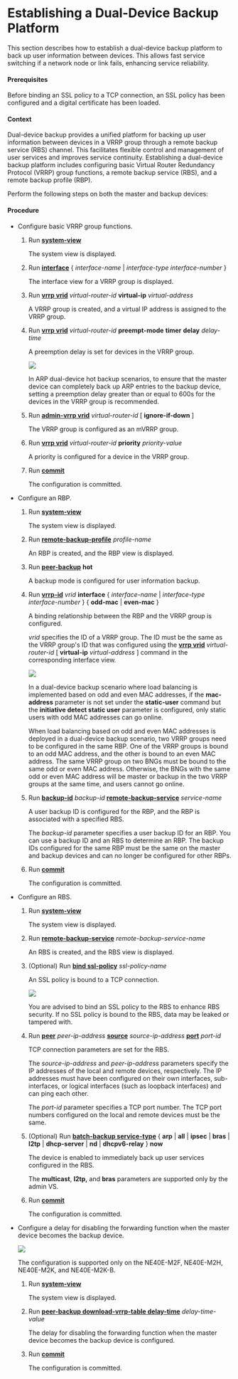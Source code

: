 Establishing a Dual-Device Backup Platform
==========================================

This section describes how to establish a dual-device backup platform to back up user information between devices. This allows fast service switching if a network node or link fails, enhancing service reliability.

#### Prerequisites

Before binding an SSL policy to a TCP connection, an SSL policy has been configured and a digital certificate has been loaded.


#### Context

Dual-device backup provides a unified platform for backing up user information between devices in a VRRP group through a remote backup service (RBS) channel. This facilitates flexible control and management of user services and improves service continuity. Establishing a dual-device backup platform includes configuring basic Virtual Router Redundancy Protocol (VRRP) group functions, a remote backup service (RBS), and a remote backup profile (RBP).

Perform the following steps on both the master and backup devices:


#### Procedure

* Configure basic VRRP group functions.
  1. Run [**system-view**](cmdqueryname=system-view)
     
     
     
     The system view is displayed.
  2. Run [**interface**](cmdqueryname=interface) { *interface-name* | *interface-type* *interface-number* }
     
     
     
     The interface view for a VRRP group is displayed.
  3. Run [**vrrp vrid**](cmdqueryname=vrrp+vrid) *virtual-router-id* **virtual-ip** *virtual-address*
     
     
     
     A VRRP group is created, and a virtual IP address is assigned to the VRRP group.
  4. Run [**vrrp vrid**](cmdqueryname=vrrp+vrid) *virtual-router-id* **preempt-mode** **timer** **delay** *delay-time*
     
     
     
     A preemption delay is set for devices in the VRRP group.
     
     
     
     ![](../../../../public_sys-resources/note_3.0-en-us.png) 
     
     In ARP dual-device hot backup scenarios, to ensure that the master device can completely back up ARP entries to the backup device, setting a preemption delay greater than or equal to 600s for the devices in the VRRP group is recommended.
  5. Run [**admin-vrrp vrid**](cmdqueryname=admin-vrrp+vrid) *virtual-router-id* [ **ignore-if-down** ]
     
     
     
     The VRRP group is configured as an mVRRP group.
  6. Run [**vrrp vrid**](cmdqueryname=vrrp+vrid) *virtual-router-id* **priority** *priority-value*
     
     
     
     A priority is configured for a device in the VRRP group.
  7. Run [**commit**](cmdqueryname=commit)
     
     
     
     The configuration is committed.
* Configure an RBP.
  1. Run [**system-view**](cmdqueryname=system-view)
     
     
     
     The system view is displayed.
  2. Run [**remote-backup-profile**](cmdqueryname=remote-backup-profile) *profile-name*
     
     
     
     An RBP is created, and the RBP view is displayed.
  3. Run [**peer-backup**](cmdqueryname=peer-backup) **hot**
     
     
     
     A backup mode is configured for user information backup.
  4. Run [**vrrp-id**](cmdqueryname=vrrp-id) *vrid* **interface** { *interface-name* | *interface-type* *interface-number* } { **odd-mac** | **even-mac** }
     
     
     
     A binding relationship between the RBP and the VRRP group is configured.
     
     
     
     *vrid* specifies the ID of a VRRP group. The ID must be the same as the VRRP group's ID that was configured using the [**vrrp vrid**](cmdqueryname=vrrp+vrid) *virtual-router-id* [ **virtual-ip** *virtual-address* ] command in the corresponding interface view.
     
     ![](../../../../public_sys-resources/note_3.0-en-us.png) 
     
     In a dual-device backup scenario where load balancing is implemented based on odd and even MAC addresses, if the **mac-address** parameter is not set under the **static-user** command but the **initiative detect static user** parameter is configured, only static users with odd MAC addresses can go online.
     
     When load balancing based on odd and even MAC addresses is deployed in a dual-device backup scenario, two VRRP groups need to be configured in the same RBP. One of the VRRP groups is bound to an odd MAC address, and the other is bound to an even MAC address. The same VRRP group on two BNGs must be bound to the same odd or even MAC address. Otherwise, the BNGs with the same odd or even MAC address will be master or backup in the two VRRP groups at the same time, and users cannot go online.
  5. Run [**backup-id**](cmdqueryname=backup-id) *backup-id* [**remote-backup-service**](cmdqueryname=remote-backup-service) *service-name*
     
     
     
     A user backup ID is configured for the RBP, and the RBP is associated with a specified RBS.
     
     The *backup-id* parameter specifies a user backup ID for an RBP. You can use a backup ID and an RBS to determine an RBP. The backup IDs configured for the same RBP must be the same on the master and backup devices and can no longer be configured for other RBPs.
  6. Run [**commit**](cmdqueryname=commit)
     
     
     
     The configuration is committed.
* Configure an RBS.
  1. Run [**system-view**](cmdqueryname=system-view)
     
     
     
     The system view is displayed.
  2. Run [**remote-backup-service**](cmdqueryname=remote-backup-service) *remote-backup-service-name*
     
     
     
     An RBS is created, and the RBS view is displayed.
  3. (Optional) Run [**bind ssl-policy**](cmdqueryname=bind+ssl-policy) *ssl-policy-name*
     
     
     
     An SSL policy is bound to a TCP connection.
     
     
     
     ![](../../../../public_sys-resources/note_3.0-en-us.png) 
     
     You are advised to bind an SSL policy to the RBS to enhance RBS security. If no SSL policy is bound to the RBS, data may be leaked or tampered with.
  4. Run [**peer**](cmdqueryname=peer) *peer-ip-address* [**source**](cmdqueryname=source) *source-ip-address* [**port**](cmdqueryname=port) *port-id*
     
     
     
     TCP connection parameters are set for the RBS.
     
     The *source-ip-address* and *peer-ip-address* parameters specify the IP addresses of the local and remote devices, respectively. The IP addresses must have been configured on their own interfaces, sub-interfaces, or logical interfaces (such as loopback interfaces) and can ping each other.
     
     The *port-id* parameter specifies a TCP port number. The TCP port numbers configured on the local and remote devices must be the same.
  5. (Optional) Run [**batch-backup service-type**](cmdqueryname=batch-backup+service-type) { **arp** | **all** | **ipsec** | **bras** | **l2tp** | **dhcp-server** | **nd** | **dhcpv6-relay** } **now**
     
     
     
     The device is enabled to immediately back up user services configured in the RBS.
     
     
     
     The **multicast**, **l2tp,** and **bras** parameters are supported only by the admin VS.
  6. Run [**commit**](cmdqueryname=commit)
     
     
     
     The configuration is committed.
* Configure a delay for disabling the forwarding function when the master device becomes the backup device.
  
  ![](../../../../public_sys-resources/note_3.0-en-us.png) 
  
  The configuration is supported only on the NE40E-M2F, NE40E-M2H, NE40E-M2K, and NE40E-M2K-B.
  
  
  
  1. Run [**system-view**](cmdqueryname=system-view)
     
     
     
     The system view is displayed.
  2. Run [**peer-backup download-vrrp-table delay-time**](cmdqueryname=peer-backup+download-vrrp-table+delay-time) *delay-time-value*
     
     
     
     The delay for disabling the forwarding function when the master device becomes the backup device is configured.
  3. Run [**commit**](cmdqueryname=commit)
     
     
     
     The configuration is committed.